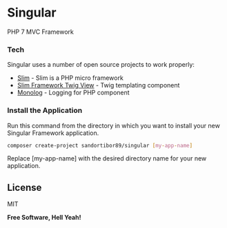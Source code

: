 # Singular
PHP 7 MVC Framework

### Tech

Singular uses a number of open source projects to work properly:

* [Slim](https://github.com/slimphp/Slim) - Slim is a PHP micro framework
* [Slim Framework Twig View](https://github.com/slimphp/Twig-View) - Twig templating component
* [Monolog](https://seldaek.github.io/monolog/) - Logging for PHP component

### Install the Application

Run this command from the directory in which you want to install your new Singular Framework application.

```sh
composer create-project sandortibor89/singular [my-app-name]
```

Replace [my-app-name] with the desired directory name for your new application.

License
----

MIT

**Free Software, Hell Yeah!**
